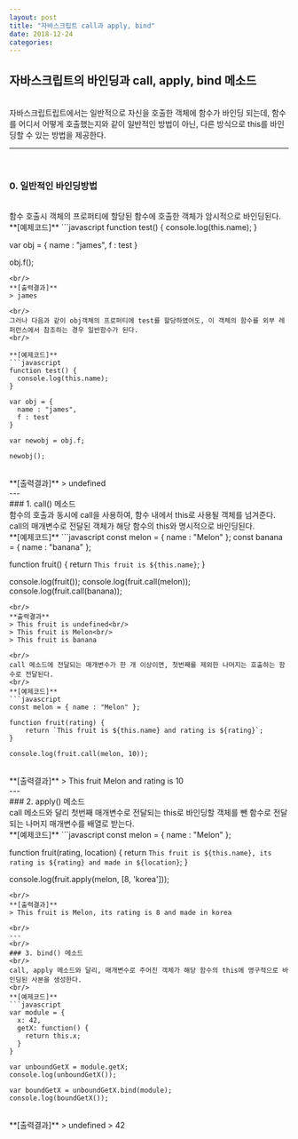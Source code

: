 ```yaml
---
layout: post
title: "자바스크립트 call과 apply, bind"
date: 2018-12-24
categories:
---
```


## 자바스크립트의 바인딩과 call, apply, bind 메소드  
<br/>
자바스크립트립트에서는 일반적으로 자신을 호출한 객체에 함수가 바인딩 되는데, 함수를 어디서 어떻게 호출했는지와 같이 일반적인 방법이 아닌, 다른 방식으로 this를 바인딩할 수 있는 방법을 제공한다.  
<br/>

---
<br/>

### 0. 일반적인 바인딩방법  
<br/>
함수 호출시 객체의 프로퍼티에 할당된 함수에 호출한 객체가 암시적으로 바인딩된다.  
<br/>
**[예제코드]**
```javascript
function test() {
  console.log(this.name);
}

var obj = {
  name : "james",
  f : test
}

obj.f();
```
<br/>
**[출력결과]**
> james  

<br/>
그러나 다음과 같이 obj객체의 프로퍼티에 test를 할당하였어도, 이 객체의 함수를 외부 레퍼런스에서 참조하는 경우 일반함수가 된다.  
<br/>

**[예제코드]**
```javascript
function test() {
  console.log(this.name);
}

var obj = {
  name : "james",
  f : test
}

var newobj = obj.f;

newobj();
```
<br/>
**[출력결과]**
> undefined  

<br/>
---
<br/>
### 1. call() 메소드  
<br/>
함수의 호출과 동시에 call을 사용하여, 함수 내에서 this로 사용될 객체를 넘겨준다. call의 매개변수로 전달된 객체가 해당 함수의 this와 명시적으로 바인딩된다.  
<br/>
**[예제코드]**
```javascript
const melon = { name : "Melon" };
const banana = { name : "banana" };

function fruit() {
    return `This fruit is ${this.name}`;
}

console.log(fruit());
console.log(fruit.call(melon));
console.log(fruit.call(banana));
```
<br/>
**출력결과**
> This fruit is undefined<br/>
> This fruit is Melon<br/>
> This fruit is banana  

<br/>
call 메소드에 전달되는 매개변수가 한 개 이상이면, 첫번째를 제외한 나머지는 호출하는 함수로 전달된다.  
<br/>
**[예제코드]**
```javascript
const melon = { name : "Melon" };

function fruit(rating) {
    return `This fruit is ${this.name} and rating is ${rating}`;
}

console.log(fruit.call(melon, 10));
```
<br/>
**[출력결과]**
> This fruit Melon and rating is 10  

<br/>
---
<br/>
### 2. apply() 메소드  
<br/>
call 메소드와 달리 첫번째 매개변수로 전달되는 this로 바인딩할 객체를 뺀 함수로 전달되는 나머지 매개변수를 배열로 받는다.  
<br/>
**[예제코드]**
```javascript
const melon = { name : "Melon" };

function fruit(rating, location) {
  return `This fruit is ${this.name}, its rating is ${rating} and made in ${location}`;
}

console.log(fruit.apply(melon, [8, 'korea']));
```
<br/>  
**[출력결과]**
> This fruit is Melon, its rating is 8 and made in korea

<br/>  
---
<br/>  
### 3. bind() 메소드  
<br/>  
call, apply 메소드와 달리, 매개변수로 주어진 객체가 해당 함수의 this에 영구적으로 바인딩된 사본을 생성한다.  
<br/>  
**[예제코드]**
```javascript
var module = {
  x: 42,
  getX: function() {
    return this.x;
  }
}

var unboundGetX = module.getX;
console.log(unboundGetX());

var boundGetX = unboundGetX.bind(module);
console.log(boundGetX());
```
<br/>  
**[출력결과]**
> undefined
> 42
